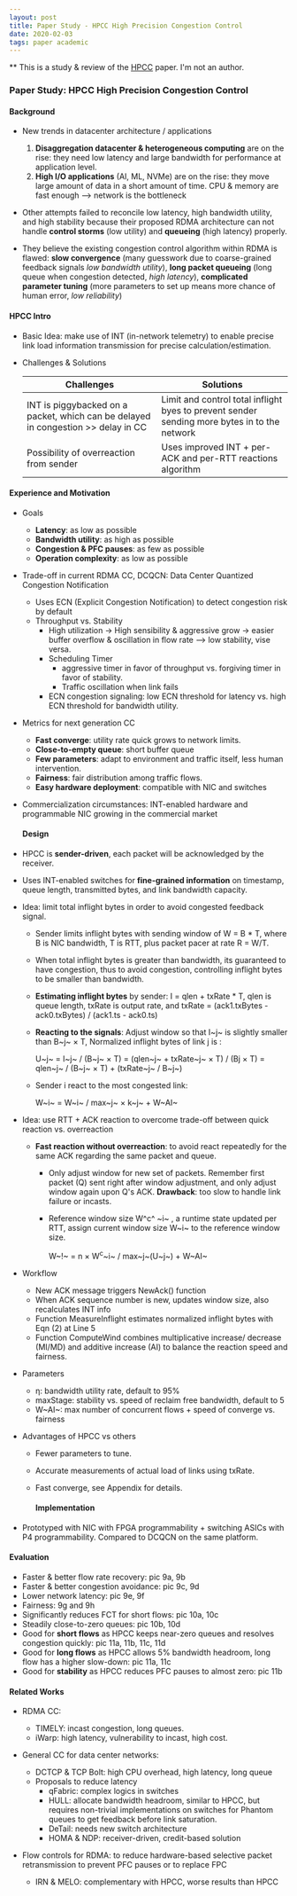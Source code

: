 ```yaml
---
layout: post
title: Paper Study - HPCC High Precision Congestion Control
date: 2020-02-03
tags: paper academic
---
```

** This is a study & review of the [HPCC](https://liyuliang001.github.io/publications/hpcc.pdf) paper. I'm not an author.

### Paper Study: HPCC High Precision Congestion Control

#### Background

+ New trends in datacenter architecture / applications
  1. **Disaggregation datacenter & heterogeneous computing** are on the rise: they need low latency and large bandwidth for performance at application level.
  2. **High I/O applications** (AI, ML, NVMe) are on the rise: they move large amount of data in a short amount of time. CPU & memory are fast enough --> network is the bottleneck

+ Other attempts failed to reconcile low latency, high bandwidth utility, and high stability because their proposed RDMA architecture can not handle **control storms** (low utility) and **queueing** (high latency) properly.

+ They believe the existing congestion control algorithm within RDMA is flawed: **slow convergence** (many guesswork due to coarse-grained feedback signals _low bandwidth utility_), **long packet queueing** (long queue when congestion detected, *high latency*), **complicated parameter tuning** (more parameters to set up means more chance of human error, *low reliability*)

#### HPCC Intro

+ Basic Idea: make use of INT (in-network telemetry) to enable precise link load information transmission for precise calculation/estimation.

+ Challenges & Solutions

  | Challenges                                                   | Solutions                                                    |
  | ------------------------------------------------------------ | ------------------------------------------------------------ |
  | INT is piggybacked on a packet, which can be delayed in congestion >> delay in  CC | Limit and control total inflight byes to prevent sender sending more bytes in to the network |
  | Possibility of overreaction from sender                      | Uses improved INT + per-ACK and per-RTT reactions algorithm  |

#### Experience and Motivation

+ Goals
  + **Latency**: as low as possible
  + **Bandwidth utility**: as high as possible
  + **Congestion & PFC pauses**: as few as possible
  + **Operation complexity**: as low as possible
+ Trade-off in current RDMA CC, DCQCN: Data Center Quantized Congestion Notification
  + Uses ECN (Explicit Congestion Notification) to detect congestion risk by default
  + Throughput vs. Stability
    + High utilization -> High sensibility & aggressive grow -> easier buffer overflow & oscillation in flow rate --> low stability, vise versa.
    + Scheduling Timer
      + aggressive timer in favor of throughput vs. forgiving timer in favor of stability.
      + Traffic oscillation when link fails
    + ECN congestion signaling: low ECN threshold for latency vs. high ECN threshold for bandwidth utility.

+ Metrics for next generation CC

  + **Fast converge**: utility rate quick grows to network limits.
  + **Close-to-empty queue**: short buffer queue
  + **Few parameters**: adapt to environment and traffic itself, less human intervention.
  + **Fairness**: fair distribution among traffic flows.
  + **Easy hardware deployment**: compatible with NIC and switches

+ Commercialization circumstances: INT-enabled hardware and programmable NIC growing in the commercial market

  #### Design

+ HPCC is **sender-driven**, each packet will be acknowledged by the receiver.

+ Uses INT-enabled switches for **fine-grained information** on timestamp, queue length, transmitted bytes, and link bandwidth capacity.

+ Idea: limit total inflight bytes in order to avoid congested feedback signal.

  + Sender limits inflight bytes with sending window of W = B * T, where B is NIC bandwidth, T is RTT, plus packet pacer at rate R = W/T.

  + When total inflight bytes is greater than bandwidth, its guaranteed to have congestion, thus to avoid congestion, controlling inflight bytes to be smaller than bandwidth.

  + **Estimating inflight bytes** by sender: I = qlen + txRate * T, qlen is queue length, txRate is output rate, and txRate = (ack1.txBytes - ack0.txBytes) / (ack1.ts - ack0.ts)

  + **Reacting to the signals**: Adjust window so that I~j~ is slightly smaller than B~j~ × T, Normalized inflight bytes of link j is :

    U~j~ = I~j~ / (B~j~ × T) = (qlen~j~ + txRate~j~ × T) / (Bj × T) = qlen~j~ / (B~j~ × T) + (txRate~j~ / B~j~)

  + Sender i react to the most congested link:

    W~i~ = W~i~ / max~j~ × k~j~ + W~AI~

+ Idea: use RTT + ACK reaction to overcome trade-off between quick reaction vs. overreaction
  + **Fast reaction without overreaction**: to avoid react repeatedly for the same ACK regarding the same packet and queue.

    + Only adjust window for new set of packets. Remember first packet (Q) sent right after window adjustment, and only adjust window again upon Q's ACK. **Drawback**: too slow to handle link failure or incasts.

    + Reference window size W^c^ ~i~ , a runtime state updated per RTT, assign current window size W~i~ to the reference window size.

      W~!~ = n × W<sup>c</sup>~i~ / max~j~(U~j~) + W~AI~

+ Workflow

  + New ACK message triggers NewAck() function
  + When ACK sequence number is new, updates window size, also recalculates INT info
  + Function MeasureInflight estimates normalized inflight bytes with Eqn (2) at Line 5
  + Function ComputeWind combines multiplicative increase/ decrease (MI/MD) and additive increase (AI) to balance the reaction speed and fairness.

+ Parameters

  + η: bandwidth utility rate, default to 95%
  + maxStage: stability vs. speed of reclaim free bandwidth, default to 5
  + W~AI~: max number of concurrent flows + speed of converge vs. fairness

+ Advantages of HPCC vs others
  + Fewer parameters to tune.
  + Accurate measurements of actual load of links using txRate.
  + Fast converge, see Appendix for details.

	#### Implementation

+ Prototyped with NIC with FPGA programmability + switching ASICs with P4 programmability. Compared to DCQCN on the same platform.

#### Evaluation


+ Faster & better flow rate recovery: pic 9a, 9b
+ Faster & better congestion avoidance: pic 9c, 9d
+ Lower network latency: pic 9e, 9f
+ Fairness: 9g and 9h
+ Significantly reduces FCT for short flows: pic 10a, 10c
+ Steadily close-to-zero queues: pic 10b, 10d
+ Good for **short flows** as HPCC keeps near-zero queues and resolves congestion quickly: pic 11a, 11b, 11c, 11d
+ Good for **long flows** as HPCC allows 5% bandwidth headroom, long flow has a higher slow-down: pic 11a, 11c
+ Good for **stability** as HPCC reduces PFC pauses to almost zero: pic 11b

#### Related Works

+ RDMA CC:
  + TIMELY: incast congestion, long queues.
  + iWarp: high latency, vulnerability to incast, high cost.

+ General CC for data center networks:
  + DCTCP & TCP Bolt: high CPU overhead, high latency, long queue
  + Proposals to reduce latency
    + qFabric: complex logics in switches
    + HULL: allocate bandwidth headroom, similar to HPCC, but requires non-trivial implementations on switches for Phantom queues to get feedback before link saturation.
    + DeTail: needs new switch architecture
    + HOMA & NDP: receiver-driven, credit-based solution
+ Flow controls for RDMA: to reduce hardware-based selective packet retransmission to prevent PFC pauses or to replace FPC
  + IRN & MELO: complementary with HPCC, worse results than HPCC
